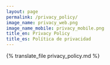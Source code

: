 ```yaml
---
layout: page
permalink: /privacy_policy/
image_name: privacy_web.png
image_name_mobile: privacy_mobile.png
title_en: Privacy Policy
title_es: Política de privacidad
---
```


{% translate_file privacy_policy.md %}